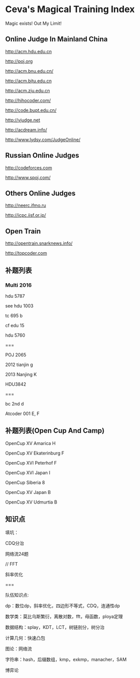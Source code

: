 # Ceva's Magical Training Index

Magic exists! Out My Limit!

## Online Judge In Mainland China

http://acm.hdu.edu.cn

http://poj.org

http://acm.bnu.edu.cn/

http://acm.bjtu.edu.cn

http://acm.zju.edu.cn

http://hihocoder.com/

http://code.bupt.edu.cn/

http://vjudge.net

http://acdream.info/

http://www.lydsy.com/JudgeOnline/

## Russian Online Judges

http://codeforces.com

http://www.spoj.com/

## Others Online Judges

http://neerc.ifmo.ru

http://icpc.iisf.or.jp/

## Open Train

http://opentrain.snarknews.info/

http://topcoder.com

## 补题列表

### Multi 2016


hdu 5787

see hdu 1003

tc 695 b

cf edu 15

hdu 5760


===

POJ 2065

2012 tianjin g

2013 Nanjing K

HDU3842

===

bc 2nd d

Atcoder 001 E, F

## 补题列表(Open Cup And Camp)

OpenCup XV Amarica H

OpenCup XV Ekaterinburg F

OpenCup XVI Peterhof F

OpenCup XVI Japan I

OpenCup Siberia 8

OpenCup XV Japan B

OpenCup XV Udmurtia B


## 知识点

填坑：

CDQ分治

网络流24题

// FFT

斜率优化


===

队伍知识点:

dp：数位dp，斜率优化，四边形不等式，CDQ，连通性dp

数学类：莫比乌斯繁衍，离散对数，fft，母函数，ploya定理

数据结构：splay，KDT，LCT，树链剖分，树分治

计算几何：快速凸包

图论：网络流

字符串：hash，后缀数组，kmp，exkmp，manacher，SAM

博弈论


